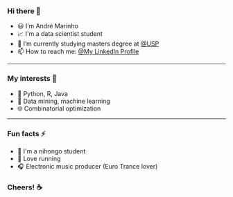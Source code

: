 ### Hi there 👋

- 😃 I’m André Marinho
- 📈 I'm a data scientist student
- 📖 I’m currently studying masters degree at [@USP](https://www5.usp.br)
- 📫 How to reach me: [@My LinkedIn Profile](https://www.linkedin.com/in/andré-batemarchi/)

---

### My interests 💭
- 🐍 Python, R, Java
- 🧠 Data mining, machine learning
- 🌐 Combinatorial optimization

---

### Fun facts ⚡
- 🍜 I'm a nihongo student
- 🏃 Love running
- 🎧 Electronic music producer (Euro Trance lover) 

### Cheers! ☕

<!--
**Andygrammer/Andygrammer** is a ✨ _special_ ✨ repository because its `README.md` (this file) appears on your GitHub profile.
